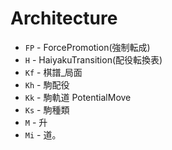 ﻿# Architecture

* `FP` - ForcePromotion(強制転成)
* `H` - HaiyakuTransition(配役転換表)
* `Kf` - 棋譜_局面
* `Kh` - 駒配役
* `Kk` - 駒軌道 PotentialMove
* `Ks` - 駒種類
* `M` - 升
* `Mi` - 道。
